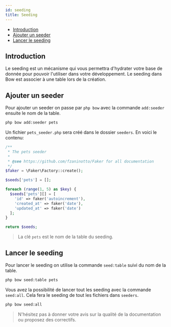 ```yaml
---
id: seeding
title: Seeding
---
```


- [Introduction](#introduction)
- [Ajouter un seeder](#ajouter-un-seeder)
- [Lancer le seeding](#lancer-le-seeding)

## Introduction

Le seeding est un mécanisme qui vous permettra d'hydrater votre base de donnée pour pouvoir l'utiliser dans votre développement. Le seeding dans Bow est associer à une table lors de la création.

## Ajouter un seeder

Pour ajouter un seeder on passe par `php bow` avec la commande `add:seeder` ensuite le nom de la table.

```bash
php bow add:seeder pets
```

Un fichier `pets_seeder.php` sera créé dans le dossier `seeders`. En voici le contenu:

```php
/**
 * The pets seeder
 *
 * @see https://github.com/fzaninotto/Faker for all documentation
 */
$faker = \Faker\Factory::create();

$seeds['pets'] = [];

foreach (range(1, 5) as $key) {
  $seeds['pets'][] = [
    'id' => faker('autoincrement'),
    'created_at' => faker('date'),
    'updated_at' => faker('date')
  ];
}

return $seeds;
```

> La clé `pets` est le nom de la table du seeding.

## Lancer le seeding

Pour lancer le seeding on utilise la commande `seed:table` suivi du nom de la table.

```bash
php bow seed:table pets
```

Vous avez la possibilité de lancer tout les seeding avec la commande `seed:all`. Cela fera le seeding de tout les fichiers dans `seeders`.

```bash
php bow seed:all
```

> N'hésitez pas à donner votre avis sur la qualité de la documentation ou proposez des correctifs.
